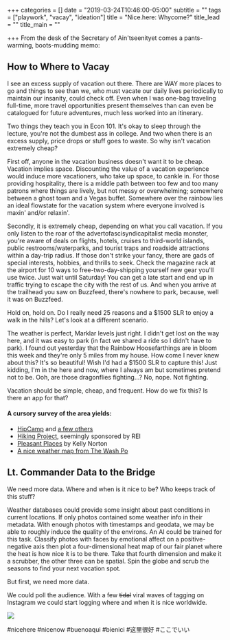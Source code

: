 +++
categories = []
date = "2019-03-24T10:46:00-05:00"
subtitle = ""
tags = ["playwork", "vacay", "ideation"]
title = "Nice.here: Whycome?"
title_lead = ""
title_main = ""

+++
From the desk of the Secretary of Ain'tseenityet comes a pants-warming, boots-mudding memo:

## **How to Where to Vacay**

I see an excess supply of vacation out there. There are WAY more places to go and things to see than we, who must vacate our daily lives periodically to maintain our insanity, could check off. Even when I was one-bag traveling full-time, more travel opportunities present themselves than can even be catalogued for future adventures, much less worked into an itinerary.

Two things they teach you in Econ 101. It's okay to sleep through the lecture, you're not the dumbest ass in college. And two when there is an excess supply, price drops or stuff goes to waste. So why isn't vacation extremely cheap?

First off, anyone in the vacation business doesn't want it to be cheap. Vacation implies space. Discounting the value of a vacation experience would induce more vacationers, who take up space, to cankle in. For those providing hospitality, there is a middle path between too few and too many patrons where things are lively, but not messy or overwhelming; somewhere between a ghost town and a Vegas buffet. Somewhere over the rainbow lies an ideal flowstate for the vacation system where everyone involved is maxin' and/or relaxin'.

Secondly, it is extremely cheap, depending on what you call vacation. If you only listen to the roar of the advertofascisyndicapitalist media monster, you're aware of deals on flights, hotels, cruises to third-world islands, public restrooms/waterparks, and tourist traps and roadside attractions within a day-trip radius. If those don't strike your fancy, there are gads of special interests, hobbies, and thrills to seek. Check the magazine rack at the airport for 10 ways to free-two-day-shipping yourself new gear you'll use twice. Just wait until Saturday! You can get a late start and end up in traffic trying to escape the city with the rest of us. And when you arrive at the trailhead you saw on Buzzfeed, there's nowhere to park, because, well it was on Buzzfeed.

Hold on, hold on. Do I really need 25 reasons and a $1500 SLR to enjoy a walk in the hills? Let's look at a different scenario.

The weather is perfect, Marklar levels just right. I didn't get lost on the way here, and it was easy to park (in fact we shared a ride so I didn't have to park). I found out yesterday that the Rainbow Hoosefarthings are in bloom this week and they're only 5 miles from my house. How come I never knew about this? It's so beautiful! Wish I'd had a $1500 SLR to capture this! Just kidding, I'm in the here and now, where I always am but sometimes pretend not to be. Ooh, are those dragonflies fighting...? No, nope. Not fighting.

Vacation should be simple, cheap, and frequent. How do we fix this? Is there an app for that?

#### A cursory survey of the area yields:

* [HipCamp](https://www.hipcamp.com/ "HipCamp") and [a few others](https://www.fatherly.com/gear/airbnb-for-campers/ "AirBnB for campers")
* [Hiking Project](), seemingly sponsored by REI
* [Pleasant Places](https://kellegous.com/j/2014/02/03/pleasant-places/) by Kelly Norton
* [A nice weather map from The Wash Po](https://www.washingtonpost.com/news/capital-weather-gang/wp/2018/08/07/the-united-states-of-nice-days-heres-where-and-when-to-find-the-nations-most-frequent-ideal-weather/?noredirect=on&utm_term=.11029fac0d9e)

## Lt. Commander Data to the Bridge

We need more data. Where and when is it nice to be? Who keeps track of this stuff?

Weather databases could provide some insight about past conditions in current locations. If only photos contained some weather info in their metadata. With enough photos with timestamps and geodata, we may be able to roughly induce the quality of the environs. An AI could be trained for this task. Classify photos with faces by emotional affect on a positive-negative axis then plot a four-dimensional heat map of our fair planet where the heat is how nice it is to be there. Take that fourth dimension and make it a scrubber, the other three can be spatial. Spin the globe and scrub the seasons to find your next vacation spot.

But first, we need more data.

We could poll the audience. With a few ~~tidal~~ viral waves of tagging on Instagram we could start logging where and when it is nice worldwide. 

![](/uploads/pleasant-places.png)

\#nicehere #nicenow #buenoaqui #bienici #这里很好 #ここでいい
